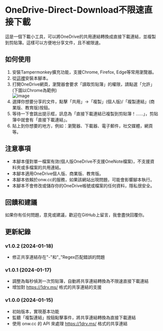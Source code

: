 # OneDrive-Direct-Download不限速直接下載

這是一個下載小工具，可以將OneDrive的共用連結轉換成直接下載連結，並複製到剪貼簿。這樣可以方便地分享文件，且不被限速。

## 如何使用

1. 安裝Tampermonkey擴充功能，支援Chrome, Firefox, Edge等常用瀏覽器。
2. 從[這裡](https://greasyfork.org/zh-TW/scripts/484935-onedrive%E4%B8%8D%E9%99%90%E9%80%9F%E7%9B%B4%E6%8E%A5%E4%B8%8B%E8%BC%89)安裝本腳本。
3. 打開OneDrive網頁，瀏覽器會要求「讀取剪貼簿」的權限，請點選「允許」(下圖以Chrome為範例)<br>
![image](https://github.com/zz0813/OneDrive-Direct-Download/assets/48261696/43e88825-d865-48a8-a9ca-9b1f9ab0bba2)
4. 選擇你想要分享的文件，點擊「共用」→「複製」(個人版)/「複製連結」(商業版、教育版)按鈕。
5. 等待一下會跳出提示框，訊息為「直接下載連結已複製到剪貼簿！......」，剪貼簿中就會有「直接下載連結」。
6. 貼上到你想要的地方，例如：瀏覽器、下載器、電子郵件，社交媒體，網頁等。

## 注意事項

- 本腳本僅對單一檔案有效(個人版OneDrive不支援OneNote檔案)，不支援資料夾或多檔案的共用連結。 
- 本腳本適用OneDrive個人版、商業版、教育版。
- 本腳本依賴於onw.cc的服務，如果該網站出現問題，可能會影響腳本執行。
- 本腳本不會修改或儲存你的OneDrive帳號或檔案的任何資料，隱私很安全。

## 回饋和建議

如果你有任何問題，意見或建議，歡迎在GitHub上留言，我會盡快回覆你。

## 更新紀錄

### v1.0.2 (2024-01-18)

- 修正共享連結存在"-"和"_"Regex匹配錯誤的問題

### v1.0.1 (2024-01-17)

- 調整為每秒偵測一次剪貼簿，自動將共享連結轉換為不限速直接下載連結
- 增加對 https://1drv.ms/ 格式的共享連結的支援

### v1.0.0 (2024-01-15)

- 初始版本，實現基本功能
- 監聽「複製連結」按鈕點擊事件，將共享連結轉換為直接下載連結
- 使用 onw.cc 的 API 來處理 https://1drv.ms/ 格式的共享連結
